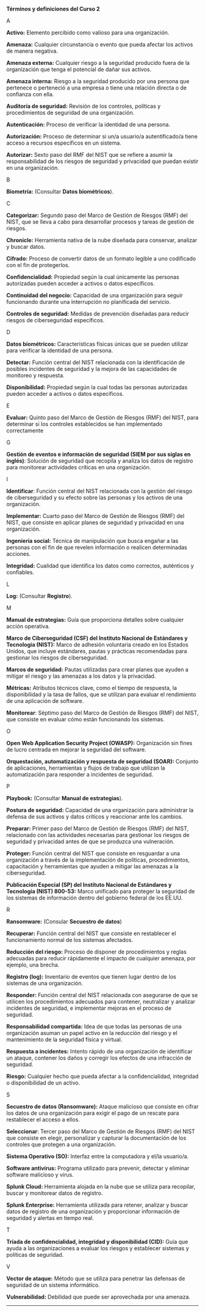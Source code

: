 **Términos y definiciones del Curso 2**

A

**Activo:** Elemento percibido como valioso para una organización.

**Amenaza:** Cualquier circunstancia o evento que pueda afectar los activos de manera negativa.

**Amenaza externa:** Cualquier riesgo a la seguridad producido fuera de la organización que tenga el potencial de dañar sus activos.

**Amenaza interna:** Riesgo a la seguridad producido por una persona que pertenece o perteneció a una empresa o tiene una relación directa o de confianza con ella.

**Auditoría de seguridad:** Revisión de los controles, políticas y procedimientos de seguridad de una organización.

**Autenticación:** Proceso de verificar la identidad de una persona.

**Autorización:** Proceso de determinar si un/a usuario/a autentificado/a tiene acceso a recursos específicos en un sistema.

**Autorizar:** Sexto paso del RMF del NIST que se refiere a asumir la responsabilidad de los riesgos de seguridad y privacidad que puedan existir en una organización.

B

**Biometría:** (Consultar **Datos biométricos**).

C

**Categorizar:** Segundo paso del Marco de Gestión de Riesgos (RMF) del NIST, que se lleva a cabo para desarrollar procesos y tareas de gestión de riesgos.

**Chronicle:** Herramienta nativa de la nube diseñada para conservar, analizar y buscar datos.

**Cifrado:** Proceso de convertir datos de un formato legible a uno codificado con el fin de protegerlos.

**Confidencialidad:** Propiedad según la cual únicamente las personas autorizadas pueden acceder a activos o datos específicos.

**Continuidad del negocio:** Capacidad de una organización para seguir funcionando durante una interrupción no planificada del servicio.

**Controles de seguridad:** Medidas de prevención diseñadas para reducir riesgos de ciberseguridad específicos.

D

**Datos biométricos:** Características físicas únicas que se pueden utilizar para verificar la identidad de una persona.

**Detectar:** Función central del NIST relacionada con la identificación de posibles incidentes de seguridad y la mejora de las capacidades de monitoreo y respuesta.

**Disponibilidad:** Propiedad según la cual todas las personas autorizadas pueden acceder a activos o datos específicos.

E

**Evaluar:** Quinto paso del Marco de Gestión de Riesgos (RMF) del NIST, para determinar si los controles establecidos se han implementado correctamente

G

**Gestión de eventos e información de seguridad (SIEM por sus siglas en inglés)**: Solución de seguridad que recopila y analiza los datos de registro para monitorear actividades críticas en una organización.

I

**Identificar**: Función central del NIST relacionada con la gestión del riesgo de ciberseguridad y su efecto sobre las personas y los activos de una organización.

**Implementar:** Cuarto paso del Marco de Gestión de Riesgos (RMF) del NIST, que consiste en aplicar planes de seguridad y privacidad en una organización.

**Ingeniería social:** Técnica de manipulación que busca engañar a las personas con el fin de que revelen información o realicen determinadas acciones.

**Integridad:** Cualidad que identifica los datos como correctos, auténticos y confiables.

L

**Log:** (Consultar **Registro**).

M

**Manual de estrategias:** Guía que proporciona detalles sobre cualquier acción operativa.

**Marco de Ciberseguridad (CSF) del Instituto Nacional de Estándares y Tecnología (NIST):** Marco de adhesión voluntaria creado en los Estados Unidos, que incluye estándares, pautas y prácticas recomendadas para gestionar los riesgos de ciberseguridad.

**Marcos de seguridad:** Pautas utilizadas para crear planes que ayuden a mitigar el riesgo y las amenazas a los datos y la privacidad.

**Métricas:** Atributos técnicos clave, como el tiempo de respuesta, la disponibilidad y la tasa de fallos, que se utilizan para evaluar el rendimiento de una aplicación de software.

**Monitorear**: Séptimo paso del Marco de Gestión de Riesgos (RMF) del NIST, que consiste en evaluar cómo están funcionando los sistemas.

O

**Open Web Application Security Project (OWASP):** Organización sin fines de lucro centrada en mejorar la seguridad del software.

**Orquestación, automatización y respuesta de seguridad (SOAR):** Conjunto de aplicaciones, herramientas y flujos de trabajo que utilizan la automatización para responder a incidentes de seguridad.

P

**Playbook:** (Consultar **Manual de estrategias**).

**Postura de seguridad:** Capacidad de una organización para administrar la defensa de sus activos y datos críticos y reaccionar ante los cambios.

**Preparar:** Primer paso del Marco de Gestión de Riesgos (RMF) del NIST, relacionado con las actividades necesarias para gestionar los riesgos de seguridad y privacidad antes de que se produzca una vulneración.

**Proteger:** Función central del NIST que consiste en resguardar a una organización a través de la implementación de políticas, procedimientos, capacitación y herramientas que ayuden a mitigar las amenazas a la ciberseguridad.

**Publicación Especial (SP) del Instituto Nacional de Estándares y Tecnología (NIST) 800-53:** Marco unificado para proteger la seguridad de los sistemas de información dentro del gobierno federal de los EE.UU.

R

**Ransomware:** (Consular **Secuestro de datos**)

**Recuperar:** Función central del NIST que consiste en restablecer el funcionamiento normal de los sistemas afectados.

**Reducción del riesgo:** Proceso de disponer de procedimientos y reglas adecuadas para reducir rápidamente el impacto de cualquier amenaza, por ejemplo, una brecha.

**Registro (log):** Inventario de eventos que tienen lugar dentro de los sistemas de una organización.

**Responder:** Función central del NIST relacionada con asegurarse de que se utilicen los procedimientos adecuados para contener, neutralizar y analizar incidentes de seguridad, e implementar mejoras en el proceso de seguridad.

**Responsabilidad compartida:** Idea de que todas las personas de una organización asuman un papel activo en la reducción del riesgo y el mantenimiento de la seguridad física y virtual.

**Respuesta a incidentes:** Intento rápido de una organización de identificar un ataque, contener los daños y corregir los efectos de una infracción de seguridad.

**Riesgo:** Cualquier hecho que pueda afectar a la confidencialidad, integridad o disponibilidad de un activo.

S

**Secuestro de datos (Ransomware):** Ataque malicioso que consiste en cifrar los datos de una organización para exigir el pago de un rescate para restablecer el acceso a ellos.

**Seleccionar**: Tercer paso del Marco de Gestión de Riesgos (RMF) del NIST que consiste en elegir, personalizar y capturar la documentación de los controles que protegen a una organización.

**Sistema Operativo (SO):** Interfaz entre la computadora y el/la usuario/a.

**Software antivirus:** Programa utilizado para prevenir, detectar y eliminar software malicioso y virus.

**Splunk Cloud:** Herramienta alojada en la nube que se utiliza para recopilar, buscar y monitorear datos de registro.

**Splunk Enterprise:** Herramienta utilizada para retener, analizar y buscar datos de registro de una organización y proporcionar información de seguridad y alertas en tiempo real.

T

**Tríada de confidencialidad, integridad y disponibilidad (CID):** Guía que ayuda a las organizaciones a evaluar los riesgos y establecer sistemas y políticas de seguridad.

V

**Vector de ataque:** Método que se utiliza para penetrar las defensas de seguridad de un sistema informático.

**Vulnerabilidad:** Debilidad que puede ser aprovechada por una amenaza.

---